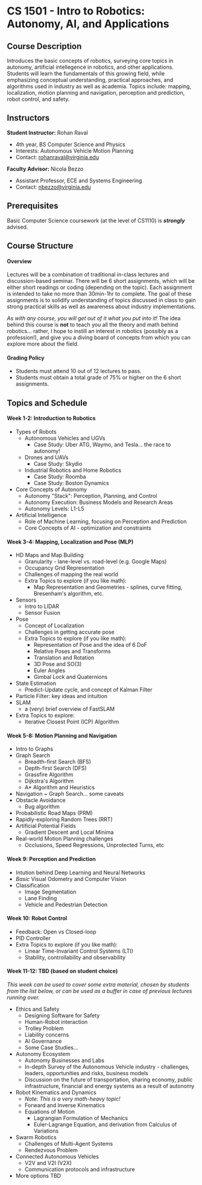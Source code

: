 # **CS 1501 - Intro to Robotics: Autonomy, AI, and Applications**

## **Course Description**
Introduces the basic concepts of robotics, surveying core topics in autonomy, artificial intellegence in robotics, and other applications. Students will learn the fundamentals of this growing field, while emphasizing conceptual understanding, practical approaches, and algorithms used in industry as well as academia. Topics include: mapping, localization, motion planning and navigation, perception and prediction, robot control, and safety.

## **Instructors**
**Student Instructor:** Rohan Raval
* 4th year, BS Computer Science and Physics
* Interests: Autonomous Vehicle Motion Planning
* Contact: rohanraval@virginia.edu

**Faculty Advisor:** Nicola Bezzo
* Assistant Professor, ECE and Systems Engineering
* Contact: nbezzo@virginia.edu

## **Prerequisites** ##
Basic Computer Science coursework (at the level of CS1110) is ___strongly___ advised.

## **Course Structure** ##

#### Overview
Lectures will be a combination of traditional in-class lectures and discussion-based seminar. There will be 6 short assignments, which will be either short readings or coding (depending on the topic). Each assignment is intended to take no more than 30min-1hr to complete. The goal of these assignments is to solidify understanding of topics discussed in class to gain strong practical skills as well as awareness about industry implementations.

_As with any course, you will get out of it what you put into it!_ The idea behind this course is __not__ to teach you all the theory and math behind robotics... rather, I hope to instill an interest in robotics (possibly as a profession!), and give you a diving board of concepts from which you can explore more about the field.

#### Grading Policy
- Students must attend 10 out of 12 lectures to pass.
- Students must obtain a total grade of 75% or higher on the 6 short assignments.

## **Topics and Schedule**

#### Week 1-2: Introduction to Robotics
- Types of Robots
    - Autonomous Vehicles and UGVs
        - Case Study: Uber ATG, Waymo, and Tesla... the race to autonomy!
    - Drones and UAVs
        - Case Study: Skydio
    - Industrial Robotics and Home Robotics
        - Case Study: Roomba
        - Case Study: Boston Dynamics
- Core Concepts of Autonomy
    - Autonomy "Stack": Perception, Planning, and Control
    - Autonomy Execution: Business Models and Research Areas
    - Autonomy Levels: L1-L5
- Artificial Intelligence
    - Role of Machine Learning, focusing on Perception and Prediction
    - Core Concepts of AI - optimization and constraints

#### Week 3-4: Mapping, Localization and Pose (MLP)
- HD Maps and Map Building
    - Granularity - lane-level vs. road-level (e.g. Google Maps)
    - Occupancy Grid Representation
    - Challenges of mapping the real world
    - Extra Topics to explore (if you like math):
        - Map Representation and Geometries - splines, curve fitting, Bresenham's algorithm, etc.
- Sensors
    - Intro to LIDAR
    - Sensor Fusion
- Pose
    - Concept of Localization
    - Challenges in getting accurate pose
    - Extra Topics to explore (if you like math):
        - Representation of Pose and the idea of 6 DoF
        - Relative Poses and Transforms
        - Translation and Rotation
        - 3D Pose and SO(3)
        - Euler Angles
        - Gimbal Lock and Quaternions
- State Estimation
    - Predict-Update cycle, and concept of Kalman Filter
- Particle Filter: key ideas and intuition
- SLAM
    - a (very) brief overview of FastSLAM
- Extra Topics to explore:
    - Iterative Closest Point (ICP) Algorithm

#### Week 5-8: Motion Planning and Navigation
- Intro to Graphs
- Graph Search
    - Breadth-first Search (BFS)
    - Depth-first Search (DFS)
    - Grassfire Algorithm
    - Dijkstra's Algorithm
    - A* Algorithm and Heuristics
- Navigation ~ Graph Search... some caveats
- Obstacle Avoidance
    - Bug algorithm
- Probabilistic Road Maps (PRM)
- Rapidly-exploring Random Trees (RRT)
- Artificial Potential Fields
    - Gradient Descent and Local Minima
- Real-world Motion Planning challenges
    - Occlusions, Speed Regressions, Unprotected Turns, etc

#### Week 9: Perception and Prediction
- Intution behind Deep Learning and Neural Networks
- _Basic_ Visual Odometry and Computer Vision
- Classification
    - Image Segmentation
    - Lane Finding
    - Vehicle and Pedestrian Detection

#### Week 10: Robot Control
- Feedback: Open vs Closed-loop
- PID Controller
- Extra Topics to explore (if you like math):
    - Linear Time-Invariant Control Systems (LTI)
    - Stability, controllability and observability

#### Week 11-12: TBD (based on student choice)
_This week can be used to cover some extra material, chosen by students from the list below, or can be used as a buffer in case of previous lectures running over._
- Ethics and Safety
    - Designing Software for Safety
    - Human-Robot interaction
    - Trolley Problem
    - Liability concerns
    - AI Governance
    - Some Case Studies...
- Autonomy Ecosystem
    - Autonomy Businesses and Labs
    - In-depth Survey of the Autonomous Vehicle industry - challenges, leaders, opportunities and risks, business models
    - Discussion on the future of transportation, sharing economy, public infrastructure, financial and energy systems as a result of autonomy
- Robot Kinematics and Dynamics
    - _Note: This is a very math-heavy topic!_
    - Forward and Inverse Kinematics
    - Equations of Motion
        - Lagrangian Formulation of Mechanics
        - Euler-Lagrange Equation, and derivation from Calculus of Variations
- Swarm Robotics
    - Challenges of Multi-Agent Systems
    - Rendezvous Problem
- Connected Autonomous Vehicles
    - V2V and V2I (V2X)
    - Communication protocols and infrastructure
- More options TBD